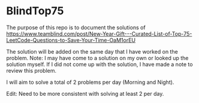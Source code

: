 # BlindTop75

The purpose of this repo is to document the solutions of https://www.teamblind.com/post/New-Year-Gift---Curated-List-of-Top-75-LeetCode-Questions-to-Save-Your-Time-OaM1orEU

The solution will be added on the same day that I have worked on the problem.  Note: I may have come to a solution on my own or looked up the solution myself.  If I did not come up with the solution, I have made a note to review this problem.

I will aim to solve a total of 2 problems per day (Morning and Night).

Edit: Need to be more consistent with solving at least 2 per day.
